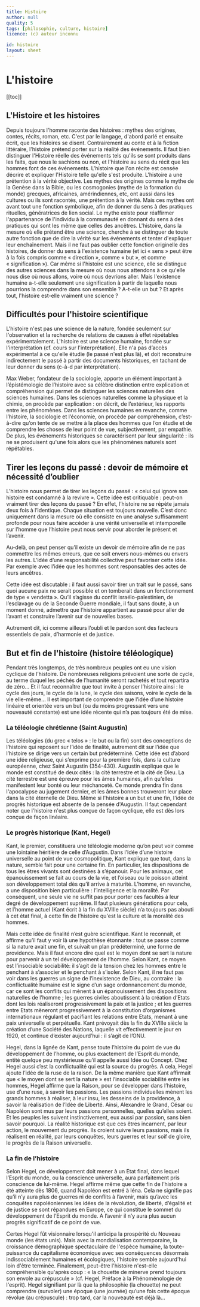 ```yaml
---
title: Histoire
author: null
quality: 5
tags: [philosophie, culture, histoire]
licence: (c) auteur inconnu

id: histoire
layout: sheet
---
```


# L'histoire

[[toc]]

## L'Histoire et les histoires

Depuis toujours l'homme raconte des histoires : mythes des origines, contes, récits, roman, etc. C'est par le langage, d'abord parlé et ensuite écrit, que les histoires se disent. Contrairement au conte et à la fiction littéraire, l'histoire prétend porter sur la réalité des événements. Il faut bien distinguer l'Histoire réelle des événements tels qu'ils se sont produits dans les faits, que nous le sachions ou non, et l'histoire au sens du récit que les hommes font de ces événements. L'histoire que l'on récite est censée décrire et expliquer l'Histoire telle qu'elle s'est produite. L'histoire a une prétention à la vérité objective. Les mythes des origines comme le mythe de la Genèse dans la Bible, ou les cosmogonies (mythe de la formation du monde) grecques, africaines, amérindiennes, etc, ont aussi dans les cultures ou ils sont racontés, une prétention à la vérité. Mais ces mythes ont avant tout une fonction symbolique, afin de donner du sens à des pratiques rituelles, génératrices de lien social. Le mythe existe pour réaffirmer l'appartenance de l'individu à la communauté en donnant du sens à des pratiques qui sont les même que celles des ancêtres. L'histoire, dans la mesure où elle prétend être une science, cherche à se distinguer de toute autre fonction que de dire la vérité sur les événements et tenter d'expliquer leur enchaînement. Mais il ne faut pas oublier cette fonction originelle des histoires, de donner du sens à l'existence humaine (et ici « sens » peut être à la fois compris comme « direction », comme « but », et comme « signification »). Car même si l'histoire est une science, elle se distingue des autres sciences dans la mesure où nous nous attendons à ce qu'elle nous dise où nous allons, voire où nous devrions aller. Mais l'existence humaine a-t-elle seulement une signification à partir de laquelle nous pourrions la comprendre dans son ensemble ? A-t-elle un but ? Et après tout, l'histoire est-elle vraiment une science ?


## Difficultés pour l'histoire scientifique

L'histoire n'est pas une science de la nature, fondée seulement sur l'observation et la recherche de relations de causes à effet répétables expérimentalement. L'histoire est une science humaine, fondée sur l'interprétation (cf. cours sur l'interprétation). Elle n'a pas d’accès expérimental à ce qu'elle étudie (le passé n'est plus là), et doit reconstruire indirectement le passé à partir des documents historiques, en tachant de leur donner du sens (c-à-d par interprétation).

Max Weber, fondateur de la sociologie, apporte un élément important à l’épistémologie de l’histoire avec sa célèbre distinction entre explication et compréhension qui permet de distinguer les sciences naturelles des sciences humaines. Dans les sciences naturelles comme la physique et la chimie, on procède par explication : on décrit, de l’extérieur, les rapports entre les phénomènes. Dans les sciences humaines en revanche, comme l’histoire, la sociologie et l’économie, on procède par compréhension, c’est-à-dire qu’on tente de se mettre à la place des hommes que l’on étudie et de comprendre les choses de leur point de vue, subjectivement, par empathie. De plus, les événements historiques se caractérisent par leur singularité : ils ne se produisent qu'une fois alors que les phénomènes naturels sont répétables.


## Tirer les leçons du passé : devoir de mémoire et nécessité d’oublier

L’histoire nous permet de tirer les leçons du passé : « celui qui ignore son histoire est condamné à la revivre ». Cette idée est critiquable : peut-on vraiment tirer des leçons du passé ? En effet, l’histoire ne se répète jamais deux fois à l’identique. Chaque situation est toujours nouvelle. C’est donc uniquement dans la mesure où elle consiste en une analyse suffisamment profonde pour nous faire accéder à une vérité universelle et intemporelle sur l’homme que l’histoire peut nous servir pour aborder le présent et l’avenir.

Au-delà, on peut penser qu’il existe un devoir de mémoire afin de ne pas commettre les mêmes erreurs, que ce soit envers nous-mêmes ou envers les autres. L’idée d’une responsabilité collective peut favoriser cette idée. Par exemple avec l’idée que les hommes sont responsables des actes de leurs ancêtres.

Cette idée est discutable : il faut aussi savoir tirer un trait sur le passé, sans quoi aucune paix ne serait possible et on tomberait dans un fonctionnement de type « vendetta ». Qu’il s’agisse du conflit israélo-palestinien, de l’esclavage ou de la Seconde Guerre mondiale, il faut sans doute, à un moment donné, admettre que l’histoire appartient au passé pour aller de l’avant et construire l’avenir sur de nouvelles bases.

Autrement dit, ici comme ailleurs l’oubli et le pardon sont des facteurs essentiels de paix, d’harmonie et de justice.


## But et fin de l'histoire (histoire téléologique)

Pendant très longtemps, de très nombreux peuples ont eu une vision cyclique de l’histoire. De nombreuses religions prévoient une sorte de cycle, au terme duquel les péchés de l’humanité seront rachetés et tout repartira de zéro… Et il faut reconnaître que tout invite à penser l’histoire ainsi : le cycle des jours, le cycle de la lune, le cycle des saisons, voire le cycle de la vie elle-même… Il est important de comprendre que l’idée d’une histoire linéaire et orientée vers un but (ou du moins progressant vers une nouveauté constante) est une idée récente qui n’a pas toujours été de mise.
  

### La téléologie chrétienne (Saint Augustin)

Les téléologies (du grec « telos » : le but ou la fin) sont des conceptions de l’histoire qui reposent sur l’idée de finalité, autrement dit sur l’idée que l’histoire se dirige vers un certain but prédéterminé. Cette idée est d’abord une idée religieuse, qui s’exprime pour la première fois, dans la culture européenne, chez Saint Augustin (354-430). Augustin explique que le monde est constitué de deux cités : la cité terrestre et la cité de Dieu. La cité terrestre est une épreuve pour les âmes humaines, afin qu’elles manifestent leur bonté ou leur méchanceté. Ce monde prendra fin dans l'apocalypse au jugement dernier, et les âmes bonnes trouveront leur place dans la cité éternelle de Dieu. Même si l'histoire a un but et une fin, l'idée de progrès historique est absente de la pensée d'Augustin. Il faut cependant noter que l'histoire n'est plus conçue de façon cyclique, elle est dès lors conçue de façon linéaire.


### Le progrès historique (Kant, Hegel)

Kant, le premier, constituera une téléologie moderne qu’on peut voir comme une lointaine héritière de celle d’Augustin. Dans l’Idée d’une histoire universelle au point de vue cosmopolitique, Kant explique que tout, dans la nature, semble fait pour une certaine fin. En particulier, les dispositions de tous les êtres vivants sont destinées à s’épanouir. Pour les animaux, cet épanouissement se fait au cours de la vie, et l’oiseau ou le poisson atteint son développement total dès qu’il arrive à maturité. L’homme, en revanche, a une disposition bien particulière : l’intelligence et la moralité. Par conséquent, une seule vie ne suffit pas pour porter ces facultés à leur degré de développement suprême. Il faut plusieurs générations pour cela, et l’homme actuel (Kant écrit à la fin du XVIIIe siècle) n’a toujours pas abouti à cet état final, à cette fin de l’histoire qu'est la culture et la moralité des hommes.

Mais cette idée de finalité n’est guère scientifique. Kant le reconnaît, et affirme qu’il faut y voir là une hypothèse étonnante : tout se passe comme si la nature avait une fin, et suivait un plan prédéterminé, une forme de providence. Mais il faut encore dire quel est le moyen dont se sert la nature pour parvenir à un tel développement de l’homme. Selon Kant, ce moyen est l’insociable sociabilité: il s’agit de la tension chez les hommes entre le penchant à s’associer et le penchant à s’isoler. Selon Kant, il ne faut pas voir dans les guerres un signe de l’inexistence de Dieu, au contraire : la conflictualité humaine est le signe d’un sage ordonnancement du monde, car ce sont les conflits qui mènent à un épanouissement des dispositions naturelles de l’homme ; les guerres civiles aboutissent à la création d’Etats dont les lois réaliseront progressivement la paix et la justice ; et les guerres entre Etats mèneront progressivement à la constitution d’organismes internationaux régulant et pacifiant les relations entre Etats, menant à une paix universelle et perpétuelle. Kant prévoyait dès la fin du XVIIIe siècle la création d’une Société des Nations, laquelle vit effectivement le jour en 1920, et continue d’exister aujourd’hui : il s’agit de l’ONU.

Hegel, dans la lignée de Kant, pense toute l’histoire du point de vue du développement de l’homme, ou plus exactement de l’Esprit du monde, entité quelque peu mystérieuse qu’il appelle aussi Idée ou Concept. Chez Hegel aussi c’est la conflictualité qui est la source du progrès. A cela, Hegel ajoute l’idée de la ruse de la raison. De la même manière que Kant affirmait que « le moyen dont se sert la nature » est l’insociable sociabilité entre les hommes, Hegel affirme que la Raison, pour se développer dans l’histoire, use d’une ruse, à savoir les passions. Les passions individuelles mènent les grands hommes à réaliser, à leur insu, les desseins de la providence, à savoir la réalisation de l’Idée de Liberté. Ainsi, Alexandre le Grand, César ou Napoléon sont mus par leurs passions personnelles, quelles qu’elles soient. Et les peuples les suivent instinctivement, eux aussi par passion, sans bien savoir pourquoi. La réalité historique est que ces êtres incarnent, par leur action, le mouvement du progrès. Ils croient suivre leurs passions, mais ils réalisent en réalité, par leurs conquêtes, leurs guerres et leur soif de gloire, le progrès de la Raison universelle.


### La fin de l’histoire

Selon Hegel, ce développement doit mener à un Etat final, dans lequel l’Esprit du monde, ou la conscience universelle, aura parfaitement pris conscience de lui-même. Hegel affirme même que cette fin de l’histoire a été atteinte dès 1806, quand Napoléon est entré à Iéna. Cela ne signifie pas qu’il n’y aura plus de guerres ni de conflits à l’avenir, mais qu’avec les conquêtes napoléoniennes les idées de la révolution, de liberté, d’égalité et de justice se sont répandues en Europe, ce qui constitue le sommet du développement de l’Esprit du monde. A l’avenir il n’y aura plus aucun progrès significatif de ce point de vue.

Certes Hegel fût visionnaire lorsqu'il anticipa la prospérité du Nouveau monde (les états unis). Mais avec la mondialisation contemporaine, la croissance démographique spectaculaire de l'espèce humaine, la toute-puissance du capitalisme économique avec ses conséquences désormais indissociablement humaines et écologiques, l'histoire semble aujourd'hui loin d'être terminée. Finalement, peut-être l'histoire n'est-elle compréhensible qu'après coup : « la chouette de minerve prend toujours son envole au crépuscule » (cf. Hegel, Préface à la Phénoménologie de l'esprit). Hegel signifiant par là que la philosophie (la chouette) ne peut comprendre (survoler) une époque (une journée) qu’une fois cette époque révolue (au crépuscule) : trop tard, car la nouveauté est déjà là…
